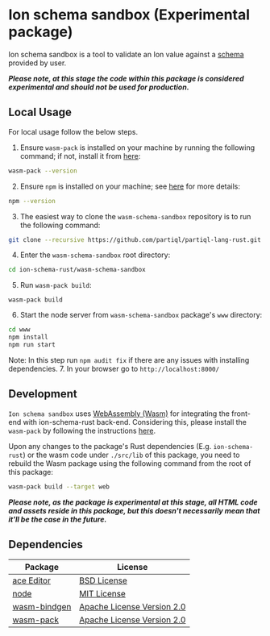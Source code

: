 # Ion schema sandbox (Experimental package)

Ion schema sandbox is a tool to validate an Ion value against a [schema](https://amzn.github.io/ion-schema/docs/spec/isl-1-0-spec.html) provided by user.

_**Please note, at this stage the code within this package is considered experimental and should not be used for production.**_

## Local Usage
For local usage follow the below steps.

1. Ensure `wasm-pack` is installed on your machine by running the following command; if not, install it from [here](https://rustwasm.github.io/wasm-pack/installer/):
```bash
wasm-pack --version
```
2. Ensure `npm` is installed on your machine; see [here](https://docs.npmjs.com/downloading-and-installing-node-js-and-npm) for more details:
```bash
npm --version
```
3. The easiest way to clone the `wasm-schema-sandbox` repository is to run the following command:
```bash
git clone --recursive https://github.com/partiql/partiql-lang-rust.git
```
4. Enter the `wasm-schema-sandbox` root directory:
```bash
cd ion-schema-rust/wasm-schema-sandbox
```
5. Run `wasm-pack build`:
```
wasm-pack build
```
6. Start the node server from `wasm-schema-sandbox` package's `www` directory:
```bash
cd www
npm install
npm run start
```
Note: In this step run `npm audit fix` if there are any issues with installing dependencies.
7. In your browser go to `http://localhost:8000/`

## Development
`Ion schema sandbox` uses [WebAssembly (Wasm)](https://webassembly.org/) for integrating the front-end with ion-schema-rust back-end.
Considering this, please install the `wasm-pack` by following the instructions [here](https://github.com/rustwasm/wasm-pack#-prerequisities).

Upon any changes to the package's Rust dependencies (E.g. `ion-schema-rust`) or the wasm code under `./src/lib` of this package, you need to rebuild the Wasm package using the following command from the root of this package:
```bash
wasm-pack build --target web
```

_**Please note, as the package is experimental at this stage, all HTML code and assets reside in this package, but this doesn't necessarily mean that it'll be the case in the future.**_

## Dependencies
| Package                                                                | License                                                                                         |
|------------------------------------------------------------------------|-------------------------------------------------------------------------------------------------|
| [ace Editor](https://ace.c9.io/)                                       | [BSD License](https://github.com/ajaxorg/ace/blob/master/LICENSE)                               |
| [node](https://nodejs.org/en/)                                         | [MIT License](https://github.com/nodejs/node/blob/main/LICENSE)                                 |
| [wasm-bindgen](https://github.com/rustwasm/wasm-bindgen)               | [Apache License Version 2.0](https://github.com/rustwasm/wasm-bindgen/blob/main/LICENSE-APACHE) | 
| [wasm-pack](https://github.com/rustwasm/wasm-pack)                     | [Apache License Version 2.0](https://github.com/rustwasm/wasm-pack/blob/master/LICENSE-APACHE)  |